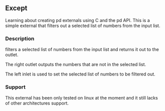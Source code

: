 ## Except 

Learning about creating pd externals using C and the pd API.
This is a simple external that filters out a selected list of numbers from the input list.


### Description
filters a selected list of numbers from the input list and returns it out to the outlet.

The right outlet outputs the numbers that are not in the selected list.

The left inlet is used to set the selected list of numbers to be filtered out.


### Support
This external has been only tested on linux at the moment and it still lacks
of other architectures support.
